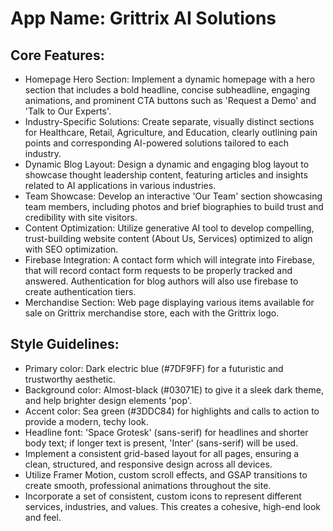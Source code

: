 # **App Name**: Grittrix AI Solutions

## Core Features:

- Homepage Hero Section: Implement a dynamic homepage with a hero section that includes a bold headline, concise subheadline, engaging animations, and prominent CTA buttons such as 'Request a Demo' and 'Talk to Our Experts'.
- Industry-Specific Solutions: Create separate, visually distinct sections for Healthcare, Retail, Agriculture, and Education, clearly outlining pain points and corresponding AI-powered solutions tailored to each industry.
- Dynamic Blog Layout: Design a dynamic and engaging blog layout to showcase thought leadership content, featuring articles and insights related to AI applications in various industries.
- Team Showcase: Develop an interactive 'Our Team' section showcasing team members, including photos and brief biographies to build trust and credibility with site visitors.
- Content Optimization: Utilize generative AI tool to develop compelling, trust-building website content (About Us, Services) optimized to align with SEO optimization.
- Firebase Integration: A contact form which will integrate into Firebase, that will record contact form requests to be properly tracked and answered. Authentication for blog authors will also use firebase to create authentication tiers.
- Merchandise Section: Web page displaying various items available for sale on Grittrix merchandise store, each with the Grittrix logo.

## Style Guidelines:

- Primary color: Dark electric blue (#7DF9FF) for a futuristic and trustworthy aesthetic.
- Background color: Almost-black (#03071E) to give it a sleek dark theme, and help brighter design elements 'pop'.
- Accent color: Sea green (#3DDC84) for highlights and calls to action to provide a modern, techy look.
- Headline font: 'Space Grotesk' (sans-serif) for headlines and shorter body text; if longer text is present, 'Inter' (sans-serif) will be used.
- Implement a consistent grid-based layout for all pages, ensuring a clean, structured, and responsive design across all devices.
- Utilize Framer Motion, custom scroll effects, and GSAP transitions to create smooth, professional animations throughout the site.
- Incorporate a set of consistent, custom icons to represent different services, industries, and values. This creates a cohesive, high-end look and feel.